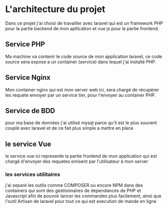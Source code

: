 # L'architecture du projet

Dans ce projet j'ai choisi de travailler avec laravel  qui est un framework PHP pour la 
partie backend de mon apllication et vue js pour la partie frontend.

## Service PHP
Ma machine va contenir le code source de mon application laravel, ce code source sera 
expose a un container (service) dans lequel j'ai installé PHP.

## Service Nginx

Mon container nginx qui est mon server web ici, sera chargé de récupérer les requete envoyer par un service tier, pour l'envoyer au container PHP.

## Service de BDD

pour ma base de données j'ai utilisé mysql parce qu'il est le plus souvent couplé avec laravel et de ce fait plus simple a mettre en place 

## le service Vue

le service vue ici represente la partie frontend de mon application qui est chargé d'envoyer des requetes emisent par l'utilisateur à mon server


### les services utilitaires
j'ai separé les outils comme COMPOSER ou encore NPM dans des containers qui sont des gestionnaires de dependances de PHP et Javascript afin de pouvoir lancer les commandes plus facilement, ainsi que l'outil Artisan de laravel pour tout ce qui est execution de mande en ligne 
